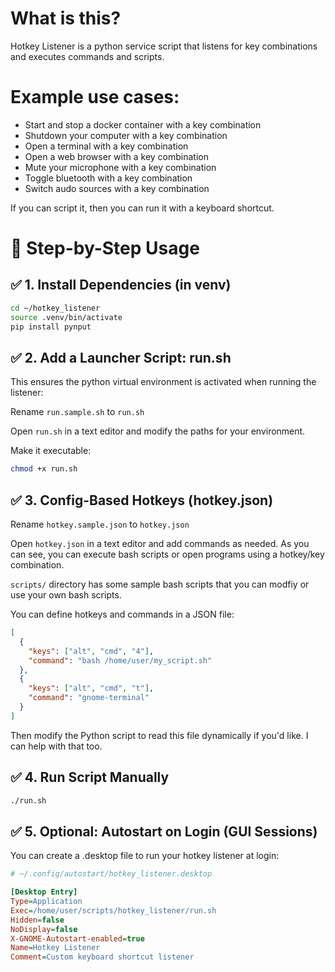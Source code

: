 # What is this?
Hotkey Listener is a python service script that listens for key combinations and executes commands and scripts.

# Example use cases:

- Start and stop a docker container with a key combination
- Shutdown your computer with a key combination
- Open a terminal with a key combination  
- Open a web browser with a key combination
- Mute your microphone with a key combination
- Toggle bluetooth with a key combination
- Switch audo sources with a key combination

If you can script it, then you can run it with a keyboard shortcut.

# 🧠 Step-by-Step Usage

## ✅ 1. Install Dependencies (in venv)
```bash
cd ~/hotkey_listener
source .venv/bin/activate
pip install pynput
```

## ✅ 2. Add a Launcher Script: run.sh
This ensures the python virtual environment is activated when running the listener:

Rename `run.sample.sh` to `run.sh`

Open `run.sh` in a text editor and modify the paths for your environment.

Make it executable:
```bash
chmod +x run.sh
```

## ✅ 3. Config-Based Hotkeys (hotkey.json)
Rename `hotkey.sample.json` to `hotkey.json`

Open `hotkey.json` in a text editor and add commands as needed. As you can see, you can execute bash scripts or open programs using a hotkey/key combination.

`scripts/` directory has some sample bash scripts that you can modfiy or use your own bash scripts. 

You can define hotkeys and commands in a JSON file:
```json
[
  {
    "keys": ["alt", "cmd", "4"],
    "command": "bash /home/user/my_script.sh"
  },
  {
    "keys": ["alt", "cmd", "t"],
    "command": "gnome-terminal"
  }
]
```
Then modify the Python script to read this file dynamically if you'd like. I can help with that too.

## ✅ 4. Run Script Manually
```bash
./run.sh
```

## ✅ 5. Optional: Autostart on Login (GUI Sessions)
You can create a .desktop file to run your hotkey listener at login:
```ini
# ~/.config/autostart/hotkey_listener.desktop

[Desktop Entry]
Type=Application
Exec=/home/user/scripts/hotkey_listener/run.sh
Hidden=false
NoDisplay=false
X-GNOME-Autostart-enabled=true
Name=Hotkey Listener
Comment=Custom keyboard shortcut listener

```